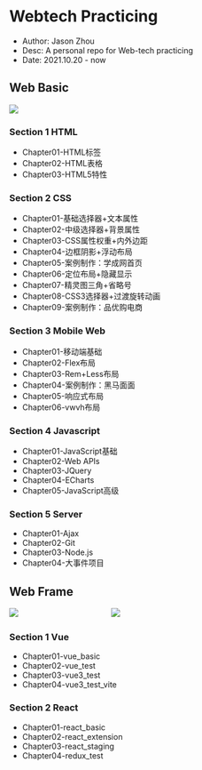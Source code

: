 # Webtech Practicing
* Author: Jason Zhou
* Desc: A personal repo for Web-tech practicing
* Date: 2021.10.20 - now

## Web Basic
<div style="width:500px">
  <img src="https://dobsondev.com/wp-content/uploads/2017/05/html-featured-image.jpg">
</div>

### Section 1 HTML
- Chapter01-HTML标签
- Chapter02-HTML表格
- Chapter03-HTML5特性
### Section 2 CSS
- Chapter01-基础选择器+文本属性
- Chapter02-中级选择器+背景属性
- Chapter03-CSS属性权重+内外边距
- Chapter04-边框阴影+浮动布局
- Chapter05-案例制作：学成网首页
- Chapter06-定位布局+隐藏显示
- Chapter07-精灵图三角+省略号
- Chapter08-CSS3选择器+过渡旋转动画
- Chapter09-案例制作：品优购电商
### Section 3 Mobile Web
- Chapter01-移动端基础
- Chapter02-Flex布局
- Chapter03-Rem+Less布局
- Chapter04-案例制作：黑马面面
- Chapter05-响应式布局
- Chapter06-vwvh布局
### Section 4 Javascript
- Chapter01-JavaScript基础
- Chapter02-Web APIs
- Chapter03-JQuery
- Chapter04-ECharts
- Chapter05-JavaScript高级
### Section 5 Server
- Chapter01-Ajax
- Chapter02-Git
- Chapter03-Node.js
- Chapter04-大事件项目

## Web Frame
<div>
  <div style="display:inline-block; width:150px; margin-right:30px">
    <img src="https://www.mrcoral.co.il/wp-content/uploads/2020/01/%D7%9E%D7%AA%D7%9B%D7%A0%D7%AA-vue.jpg">
  </div>
  <div style="display:inline-block; width:150px">
    <img src="https://oneteamsolutions.in/blogoneteam/wp-content/uploads/2020/05/REACT-JS-KOCHI.png">
  </div>

</div>

### Section 1 Vue
- Chapter01-vue_basic
- Chapter02-vue_test
- Chapter03-vue3_test
- Chapter04-vue3_test_vite

### Section 2 React
- Chapter01-react_basic
- Chapter02-react_extension
- Chapter03-react_staging
- Chapter04-redux_test